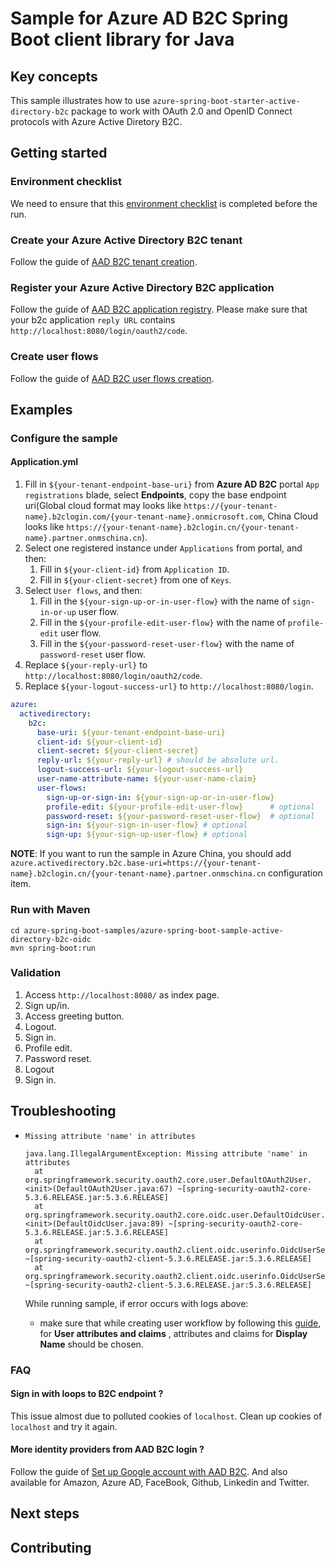 # Sample for Azure AD B2C Spring Boot client library for Java

## Key concepts
This sample illustrates how to use `azure-spring-boot-starter-active-directory-b2c` package to work with OAuth 2.0 and OpenID Connect protocols with Azure Active Diretory B2C.

## Getting started

### Environment checklist
We need to ensure that this [environment checklist][ready-to-run-checklist] is completed before the run.

### Create your Azure Active Directory B2C tenant

Follow the guide of [AAD B2C tenant creation](https://docs.microsoft.com/azure/active-directory-b2c/tutorial-create-tenant).

### Register your Azure Active Directory B2C application

Follow the guide of [AAD B2C application registry](https://docs.microsoft.com/azure/active-directory-b2c/tutorial-register-applications).
Please make sure that your b2c application `reply URL` contains `http://localhost:8080/login/oauth2/code`.

### Create user flows

Follow the guide of [AAD B2C user flows creation](https://docs.microsoft.com/azure/active-directory-b2c/tutorial-create-user-flows).

## Examples
### Configure the sample

#### Application.yml

1. Fill in `${your-tenant-endpoint-base-uri}` from **Azure AD B2C** portal `App registrations` blade, select **Endpoints**, copy the base endpoint uri(Global cloud format may looks like
`https://{your-tenant-name}.b2clogin.com/{your-tenant-name}.onmicrosoft.com`, China Cloud looks like `https://{your-tenant-name}.b2clogin.cn/{your-tenant-name}.partner.onmschina.cn`).
2. Select one registered instance under `Applications` from portal, and then:
    1. Fill in `${your-client-id}` from `Application ID`.
    2. Fill in `${your-client-secret}` from one of `Keys`.
3. Select `User flows`, and then:
    1. Fill in the `${your-sign-up-or-in-user-flow}` with the name of `sign-in-or-up` user flow.
    2. Fill in the `${your-profile-edit-user-flow}` with the name of `profile-edit` user flow.
    3. Fill in the `${your-password-reset-user-flow}` with the name of `password-reset` user flow.
4. Replace `${your-reply-url}` to `http://localhost:8080/login/oauth2/code`.
5. Replace `${your-logout-success-url}` to `http://localhost:8080/login`.

```yaml
azure:
  activedirectory:
    b2c:
      base-uri: ${your-tenant-endpoint-base-uri}
      client-id: ${your-client-id}
      client-secret: ${your-client-secret}
      reply-url: ${your-reply-url} # should be absolute url.
      logout-success-url: ${your-logout-success-url}
      user-name-attribute-name: ${your-user-name-claim}
      user-flows:
        sign-up-or-sign-in: ${your-sign-up-or-in-user-flow}
        profile-edit: ${your-profile-edit-user-flow}      # optional
        password-reset: ${your-password-reset-user-flow}  # optional
        sign-in: ${your-sign-in-user-flow} # optional  
        sign-up: ${your-sign-up-user-flow} # optional
```

**NOTE**: If you want to run the sample in Azure China, you should add `azure.activedirectory.b2c.base-uri=https://{your-tenant-name}.b2clogin.cn/{your-tenant-name}.partner.onmschina.cn` configuration item.

### Run with Maven
```
cd azure-spring-boot-samples/azure-spring-boot-sample-active-directory-b2c-oidc
mvn spring-boot:run
```

### Validation

1. Access `http://localhost:8080/` as index page.
2. Sign up/in.
3. Access greeting button.
4. Logout.
5. Sign in.
6. Profile edit.
7. Password reset.
8. Logout
9. Sign in.

## Troubleshooting
- `Missing attribute 'name' in attributes `

  ```
  java.lang.IllegalArgumentException: Missing attribute 'name' in attributes
  	at org.springframework.security.oauth2.core.user.DefaultOAuth2User.<init>(DefaultOAuth2User.java:67) ~[spring-security-oauth2-core-5.3.6.RELEASE.jar:5.3.6.RELEASE]
  	at org.springframework.security.oauth2.core.oidc.user.DefaultOidcUser.<init>(DefaultOidcUser.java:89) ~[spring-security-oauth2-core-5.3.6.RELEASE.jar:5.3.6.RELEASE]
  	at org.springframework.security.oauth2.client.oidc.userinfo.OidcUserService.loadUser(OidcUserService.java:144) ~[spring-security-oauth2-client-5.3.6.RELEASE.jar:5.3.6.RELEASE]
  	at org.springframework.security.oauth2.client.oidc.userinfo.OidcUserService.loadUser(OidcUserService.java:63) ~[spring-security-oauth2-client-5.3.6.RELEASE.jar:5.3.6.RELEASE]
  ```

  While running sample, if error occurs with logs above:

  - make sure that while creating user workflow by following this [guide](https://docs.microsoft.com/azure/active-directory-b2c/tutorial-create-user-flows), for **User attributes and claims** , attributes and claims for **Display Name** should be chosen.

### FAQ

#### Sign in with loops to B2C endpoint ?
This issue almost due to polluted cookies of `localhost`. Clean up cookies of `localhost` and try it again.

#### More identity providers from AAD B2C login ?
Follow the guide of [Set up Google account with AAD B2C](https://docs.microsoft.com/azure/active-directory-b2c/active-directory-b2c-setup-goog-app).
And also available for Amazon, Azure AD, FaceBook, Github, Linkedin and Twitter.

## Next steps
## Contributing
<!-- LINKS -->

[ready-to-run-checklist]: https://github.com/Azure/azure-sdk-for-java/blob/master/sdk/spring/azure-spring-boot-samples/README.md#ready-to-run-checklist

